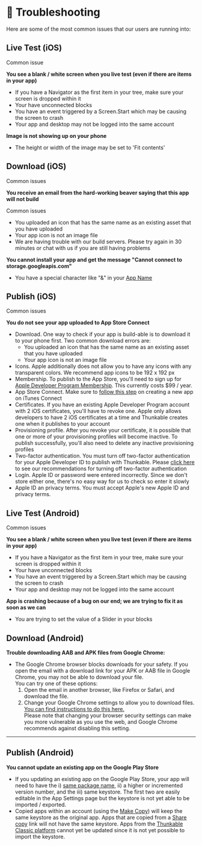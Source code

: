 # 🔎 Troubleshooting

Here are some of the most common issues that our users are running into:

## Live Test (iOS)

Common issue

**You see a blank / white screen when you live test (even if there are items in your app)**

* If you have a Navigator as the first item in your tree, make sure your screen is dropped within it
* Your have unconnected blocks
* You have an event triggered by a Screen.Start which may be causing the screen to crash
* Your app and desktop may not be logged into the same account

**Image is not showing up on your phone**

* The height or width of the image may be set to 'Fit contents'

## Download (iOS)

Common issues

**You receive an email from the hard-working beaver saying that this app will not build**

Common issues

* You uploaded an icon that has the same name as an existing asset that you have uploaded
* Your app icon is not an image file
* We are having trouble with our build servers. Please try again in 30 minutes or chat with us if you are still having problems

**You cannot install your app and get the message "Cannot connect to storage.googleapis.com"**

* You have a special character like "&" in your [App Name](../projects/settings.md#app-name)

## Publish (iOS)

Common issues

**You do not see your app uploaded to App Store Connect**

* Download. One way to check if your app is build-able is to download it to your phone first. Two common download errors are:
  * You uploaded an icon that has the same name as an existing asset that you have uploaded
  * Your app icon is not an image file
* Icons. Apple additionally does not allow you to have any icons with any transparent colors. We recommend app icons to be 192 x 192 px
* Membership. To publish to the App Store, you'll need to sign up for [Apple Developer Program Membership](https://developer.apple.com/programs/). This currently costs $99 / year.
* App Store Connect. Make sure to [follow this step](../publish.md#step-③--create-a-new-app-in-itunes-connect) on creating a new app on iTunes Connect
* Certificates. If you have an existing Apple Developer Program account with 2 iOS certificates, you'll have to revoke one. Apple only allows developers to have 2 iOS certificates at a time and Thunkable creates one when it publishes to your account
* Provisioning profile. After you revoke your certificate, it is possible that one or more of your provisioning profiles will become inactive.  To publish successfully, you'll also need to delete any inactive provisioning profiles
* Two-factor authentication. You must turn off two-factor authentication for your Apple Developer ID to publish with Thunkable. Please [click here](https://community.thunkable.com/t/important-two-factor-authentication-publishing-to-ios-app-store-on-thunkable-cross-platform/42504) to see our recommendations for turning off two-factor authentication&#x20;
* Login. Apple ID or password were entered incorrectly.  Since we don't store either one, there's no easy way for us to check so enter it slowly
* Apple ID an privacy terms. You must accept Apple's new Apple ID and privacy terms.

## Live Test (Android)

Common issues

**You see a blank / white screen when you live test (even if there are items in your app)**

* If you have a Navigator as the first item in your tree, make sure your screen is dropped within it
* Your have unconnected blocks
* You have an event triggered by a Screen.Start which may be causing the screen to crash
* Your app and desktop may not be logged into the same account

**App is crashing because of a bug on our end; we are trying to fix it as soon as we can**

* You are trying to set the value of a Slider in your blocks&#x20;

## Download (Android)

**Trouble downloading AAB and APK files from Google Chrome:**

* The Google Chrome browser blocks downloads for your safety. If you open the email with a download link for your APK or AAB file in Google Chrome, you may not be able to download your file. \
  You can try one of these options:
  1. Open the email in another browser, like Firefox or Safari, and download the file.
  2. Change your Google Chrome settings to allow you to download files. \
     [You can find instructions to do this here. ](https://www.businessinsider.com/how-to-stop-chrome-from-blocking-downloads)\
     Please note that changing your browser security settings can make you more vulnerable as you use the web, and Google Chrome recommends against disabling this setting.

****

## Publish (Android)

**You cannot update an existing app on the Google Play Store**

* If you updating an existing app on the Google Play Store, your app will need to have the i) [same package name](./), ii) a higher or incremented version number, and the iii) same keystore. The first two are easily editable in the App Settings page but the keystore is not yet able to be imported / exported.&#x20;
* Copied apps within an account (using the [Make Copy](../make-copy.md)) will keep the same keystore as the original app. Apps that are copied from a [Share copy](../share-1.md#share-a-fully-editable-copy-of-your-app-project) link will not have the same keystore. Apps from the [Thunkable Classic platform](broken-reference) cannot yet be updated since it is not yet possible to import the keystore. &#x20;
